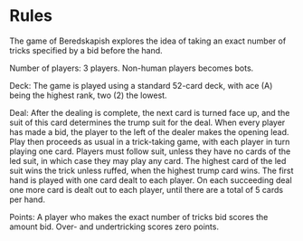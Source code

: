 # Rules
The game of Beredskapish explores the idea of taking an exact number of tricks specified by a bid before the hand.

Number of players: 3 players. Non-human players becomes bots.

Deck:   The game is played using a standard 52-card deck, with ace (A) being the highest rank, two (2) the lowest.

Deal:   After the dealing is complete, the next card is turned face up, and the suit of this card determines the trump suit for the deal.
        When every player has made a bid, the player to the left of the dealer makes the opening lead.
        Play then proceeds as usual in a trick-taking game, with each player in turn playing one card.
        Players must follow suit, unless they have no cards of the led suit, in which case they may play any card.
        The highest card of the led suit wins the trick unless ruffed, when the highest trump card wins.
        The first hand is played with one card dealt to each player. On each succeeding deal one more card is dealt out to each player,
      	until there are a total of 5 cards per hand.

Points: A player who makes the exact number of tricks bid scores the amount bid. Over- and undertricking scores zero points.
